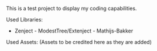 This is a test project to display my coding capabilities.

Used Libraries:
- Zenject - ModestTree/Extenject - Mathijs-Bakker

Used Assets:
(Assets to be credited here as they are added)
